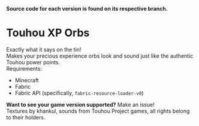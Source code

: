 **Source code for each version is found on its respective branch.**
# Touhou XP Orbs
Exactly what it says on the tin!  
Makes your precious experience orbs look and sound just like the authentic Touhou power points.  
Requirements:
- Minecraft
- Fabric
- Fabric API (specifically, `fabric-resource-loader-v0`)
 
**Want to see your game version supported?** Make an issue!  
Textures by khankul, sounds from Touhou Project games, all rights belong to their holders.
